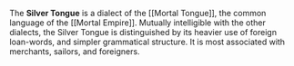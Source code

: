 The **Silver Tongue** is a dialect of the [[Mortal Tongue]], the common language of the [[Mortal Empire]]. Mutually intelligible with the other dialects, the Silver Tongue is distinguished by its heavier use of foreign loan-words, and simpler grammatical structure. It is most associated with merchants, sailors, and foreigners.